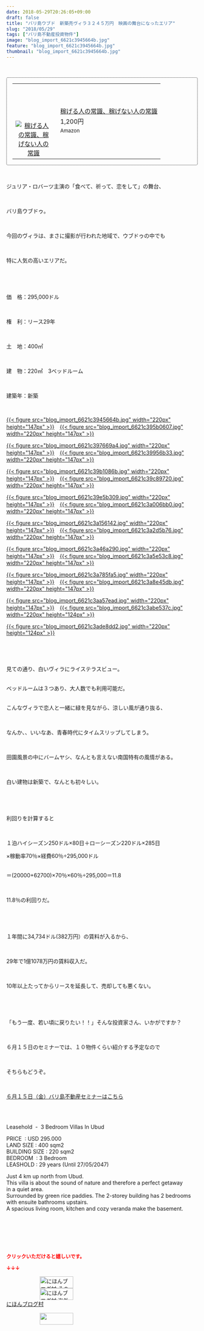 ```yaml
---
date: 2018-05-29T20:26:05+09:00
draft: false
title: "バリ島ウブド　新築売ヴィラ３２４５万円　映画の舞台になったエリア"
slug: "2018/05/29"
tags: ["バリ島不動産投資物件"]
image: "blog_import_6621c3945664b.jpg"
feature: "blog_import_6621c3945664b.jpg"
thumbnail: "blog_import_6621c3945664b.jpg"
---
```

<p> </p><div contenteditable="false" style="padding: 15px; border-radius: 4px; border: 1px dotted currentColor; border-image: none;"><table border="0" cellpadding="0" cellspacing="0" style="margin: 0px; table-layout: fixed;" width="100%">	<tbody width="100%">		<tr>			<td aligin="center" style="vertical-align: middle;" width="95"><span style="text-align: center; display: block;"><a alt0="BlogAffiliate" href="affiliate.do?affiliateId=37331314" rel="nofollow" target="_blank"><img alt="稼げる人の常識、稼げない人の常識" border="0" data-img="affiliate" src="data:image/svg+xml;charset=utf-8,%3Csvg%20xmlns%3D%22http%3A%2F%2Fwww.w3.org%2F2000%2Fsvg%22%20title%3D%22Placeholder%20for%20Images%22%20role%3D%22presentation%22%20viewBox%3D%220%200%201%201%22%20%2F%3E" style="margin: 0px; vertical-align: middle; max-width: 95px;" data-src="https://images-fe.ssl-images-amazon.com/images/I/51Ft8zEBpkL._SL160_.jpg"/><noscript><img alt="稼げる人の常識、稼げない人の常識" border="0" data-img="affiliate" src="https://images-fe.ssl-images-amazon.com/images/I/51Ft8zEBpkL._SL160_.jpg" style="margin: 0px; vertical-align: middle; max-width: 95px;"></noscript></a></span></td>			<td style="line-height: 1.5; padding-left: 15px; vertical-align: middle;"><a alt0="BlogAffiliate" href="affiliate.do?affiliateId=37331314" rel="nofollow" target="_blank">稼げる人の常識、稼げない人の常識</a>			<div style="padding: 3px 0px;">1,200円</div>			<div style="font-size: 0.83em;">Amazon</div></td>		</tr>	</tbody></table></div><p> </p><p>ジュリア・ロバーツ主演の「食べて、祈って、恋をして」の舞台、</p><p> </p><p>バリ島ウブドゥ。</p><p> </p><p>今回のヴィラは、まさに撮影が行われた地域で、ウブドゥの中でも</p><p> </p><p>特に人気の高いエリアだ。</p><p> </p><p> </p><p>価　格：295,000ドル</p><p> </p><p>権　利：リース29年</p><p> </p><p>土　地：400㎡</p><p> </p><p>建　物：220㎡　3ベッドルーム</p><p> </p><p>建築年：新築</p><p> </p><p><a href="blog_import_6621c3945664b.jpg">{{< figure src="blog_import_6621c3945664b.jpg" width="220px" height="147px" >}}</a>　<a href="blog_import_6621c395b0607.jpg">{{< figure src="blog_import_6621c395b0607.jpg" width="220px" height="147px" >}}</a></p><p><a href="blog_import_6621c397669a4.jpg">{{< figure src="blog_import_6621c397669a4.jpg" width="220px" height="147px" >}}</a>　<a href="blog_import_6621c39956b33.jpg">{{< figure src="blog_import_6621c39956b33.jpg" width="220px" height="147px" >}}</a></p><p><a href="blog_import_6621c39b1086b.jpg">{{< figure src="blog_import_6621c39b1086b.jpg" width="220px" height="147px" >}}</a>　<a href="blog_import_6621c39c89720.jpg">{{< figure src="blog_import_6621c39c89720.jpg" width="220px" height="147px" >}}</a></p><p><a href="blog_import_6621c39e5b309.jpg">{{< figure src="blog_import_6621c39e5b309.jpg" width="220px" height="147px" >}}</a>　<a href="blog_import_6621c3a006bb0.jpg">{{< figure src="blog_import_6621c3a006bb0.jpg" width="220px" height="147px" >}}</a></p><p><a href="blog_import_6621c3a156142.jpg">{{< figure src="blog_import_6621c3a156142.jpg" width="220px" height="147px" >}}</a>　<a href="blog_import_6621c3a2d5b76.jpg">{{< figure src="blog_import_6621c3a2d5b76.jpg" width="220px" height="147px" >}}</a></p><p><a href="blog_import_6621c3a46a290.jpg">{{< figure src="blog_import_6621c3a46a290.jpg" width="220px" height="147px" >}}</a>　<a href="blog_import_6621c3a5e53c8.jpg">{{< figure src="blog_import_6621c3a5e53c8.jpg" width="220px" height="147px" >}}</a></p><p><a href="blog_import_6621c3a785fa5.jpg">{{< figure src="blog_import_6621c3a785fa5.jpg" width="220px" height="147px" >}}</a>　<a href="blog_import_6621c3a8e45db.jpg">{{< figure src="blog_import_6621c3a8e45db.jpg" width="220px" height="147px" >}}</a></p><p><a href="blog_import_6621c3aa57ead.jpg">{{< figure src="blog_import_6621c3aa57ead.jpg" width="220px" height="147px" >}}</a>　<a href="blog_import_6621c3abe537c.jpg">{{< figure src="blog_import_6621c3abe537c.jpg" width="220px" height="124px" >}}</a></p><p><a href="blog_import_6621c3ade8dd2.jpg">{{< figure src="blog_import_6621c3ade8dd2.jpg" width="220px" height="124px" >}}</a></p><p> </p><p> </p><p>見ての通り、白いヴィラにライステラスビュー。</p><p><br/>ベッドルームは３つあり、大人数でも利用可能だ。</p><p><br/>こんなヴィラで恋人と一緒に緑を見ながら、涼しい風が通り抜る、</p><p> </p><p>なんか、、いいなあ、青春時代にタイムスリップしてしまう。</p><p> </p><p>田園風景の中にバームヤシ、なんとも言えない南国特有の風情がある。</p><p> </p><p>白い建物は新築で、なんとも初々しい。</p><p> </p><p> </p><p>利回りを計算すると</p><p> </p><p>１泊ハイシーズン250ドル×80日＋ローシーズン220ドル×285日</p><p>×稼動率70％×経費60％÷295,000ドル</p><p><br/>＝(20000+62700)×70％×60％÷295,000＝11.8</p><p> </p><p>11.8％の利回りだ。</p><p> </p><p> </p><p>１年間に34,734ドル(382万円）の賃料が入るから、</p><p> </p><p>29年で1億1078万円の賃料収入だ。</p><p> </p><p>10年以上たってからリースを延長して、売却しても悪くない。</p><p> </p><p> </p><p>「もう一度、若い頃に戻りたい！！」そんな投資家さん、いかがですか？</p><p> </p><p>６月１５日のセミナーでは、１０物件くらい紹介する予定なので</p><p> </p><p>そちらもどうぞ。</p><p> </p><p><span style="text-decoration: underline;"><a href="iin.co.jp" target="_blank">６月１５日（金）バリ島不動産セミナーはこちら</a></span></p><p> </p><p><br/>Leasehold  -  3 Bedroom Villas In Ubud</p><p>PRICE  : USD 295.000<br/>LAND SIZE : 400 sqm2<br/>BUILDING SIZE : 220 sqm2<br/>BEDROOM  : 3 Bedroom<br/>LEASHOLD : 29 years (Until 27/05/2047)</p><p>Just 4 km up north from Ubud.<br/>This villa is about the sound of nature and therefore a perfect getaway<br/>in a quiet area.<br/>Surrounded by green rice paddies. The 2-storey building has 2 bedrooms<br/>with ensuite bathrooms upstairs.<br/>A spacious living room, kitchen and cozy veranda make the basement.</p><p> </p><p> </p><p> </p><p><font color="#ff0000" size="2"><strong>クリックいただけると嬉しいです。</strong></font></p><p><font color="#ff0000" size="2"><strong>↓↓↓</strong></font></p><p><a href="ranking.html?p_cid=01260127" id="&amp;blogmura_banner" target="_blank"><img alt="にほんブログ村 その他生活ブログ 不動産投資へ" border="0" height="31" src="data:image/svg+xml;charset=utf-8,%3Csvg%20xmlns%3D%22http%3A%2F%2Fwww.w3.org%2F2000%2Fsvg%22%20title%3D%22Placeholder%20for%20Images%22%20role%3D%22presentation%22%20viewBox%3D%220%200%2088%2031%22%20%2F%3E" width="88" data-src="https://img-proxy.blog-video.jp/images?url=http%3A%2F%2Flife.blogmura.com%2Fhudousantoushi%2Fimg%2Fhudousantoushi88_31.gif" style="aspect-ratio: auto 88 / 31;"/><noscript><img alt="にほんブログ村 その他生活ブログ 不動産投資へ" border="0" height="31" src="https://img-proxy.blog-video.jp/images?url=http%3A%2F%2Flife.blogmura.com%2Fhudousantoushi%2Fimg%2Fhudousantoushi88_31.gif" width="88"></noscript></a><br/><a href="ranking.html?p_cid=01260127" target="_blank"><img alt="にほんブログ村 海外生活ブログ バリ島情報へ" border="0" height="31" src="data:image/svg+xml;charset=utf-8,%3Csvg%20xmlns%3D%22http%3A%2F%2Fwww.w3.org%2F2000%2Fsvg%22%20title%3D%22Placeholder%20for%20Images%22%20role%3D%22presentation%22%20viewBox%3D%220%200%2088%2031%22%20%2F%3E" width="88" data-src="https://img-proxy.blog-video.jp/images?url=http%3A%2F%2Foverseas.blogmura.com%2Fbali%2Fimg%2Fbali88_31.gif" style="aspect-ratio: auto 88 / 31;"/><noscript><img alt="にほんブログ村 海外生活ブログ バリ島情報へ" border="0" height="31" src="https://img-proxy.blog-video.jp/images?url=http%3A%2F%2Foverseas.blogmura.com%2Fbali%2Fimg%2Fbali88_31.gif" width="88"></noscript></a><br/><a href="ranking.html?p_cid=01260127" target="_blank">にほんブログ村</a></p><p><a href="link.php?1804582" title="人気ブログランキングへ"><img border="0" height="31" src="data:image/svg+xml;charset=utf-8,%3Csvg%20xmlns%3D%22http%3A%2F%2Fwww.w3.org%2F2000%2Fsvg%22%20title%3D%22Placeholder%20for%20Images%22%20role%3D%22presentation%22%20viewBox%3D%220%200%2088%2031%22%20%2F%3E" width="88" data-src="https://blog.with2.net/img/banner/banner_22.gif" style="aspect-ratio: auto 88 / 31;"/><noscript><img border="0" height="31" src="https://blog.with2.net/img/banner/banner_22.gif" width="88"></noscript></a></p><p> </p>

